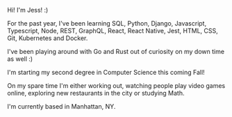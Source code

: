 Hi! I'm Jess! :)

For the past year, I've been learning SQL, Python, Django, Javascript, Typescript, Node, REST, GraphQL, React, React Native, Jest, HTML, CSS, Git, Kubernetes and Docker.

I've been playing around with Go and Rust out of curiosity on my down time as well :)

I'm starting my second degree in Computer Science this coming Fall!

On my spare time I'm either working out, watching people play video games online, exploring new restaurants in the city or studying Math.

I'm currently based in Manhattan, NY. 
